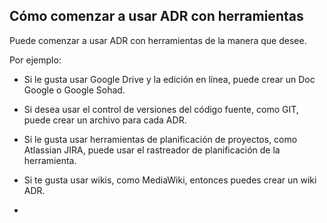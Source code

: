 ## Cómo comenzar a usar ADR con herramientas

Puede comenzar a usar ADR con herramientas de la manera que desee.

Por ejemplo:

   * Si le gusta usar Google Drive y la edición en línea, puede crear un Doc Google o Google Sohad.

   * Si desea usar el control de versiones del código fuente, como GIT, puede crear un archivo para cada ADR.

   * Si le gusta usar herramientas de planificación de proyectos, como Atlassian JIRA, puede usar el rastreador de planificación de la herramienta.

   * Si te gusta usar wikis, como MediaWiki, entonces puedes crear un wiki ADR.
   * 